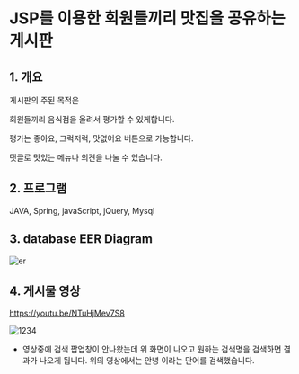 # JSP를 이용한 회원들끼리 맛집을 공유하는 게시판
## 1. 개요
게시판의 주된 목적은

회원들끼리 음식점을 올려서 평가할 수 있게합니다.

평가는 좋아요, 그럭저럭, 맛없어요 버튼으로 가능합니다.

댓글로 맛있는 메뉴나 의견을 나눌 수 있습니다.

## 2. 프로그램
JAVA, Spring, javaScript, jQuery, Mysql

## 3. database EER Diagram
![er](https://user-images.githubusercontent.com/58822916/85405520-7f636480-b59b-11ea-9975-5f502261292e.JPG)
## 4. 게시물 영상
https://youtu.be/NTuHjMev7S8

![1234](https://user-images.githubusercontent.com/58822916/85992635-2038a080-ba30-11ea-88dc-94a89d7dd3ff.JPG)
+ 영상중에 검색 팝업창이 안나왔는데 위 화면이 나오고 원하는 검색명을 검색하면 결과가 나오게 됩니다. 위의 영상에서는 안녕 이라는 단어를 검색했습니다.

